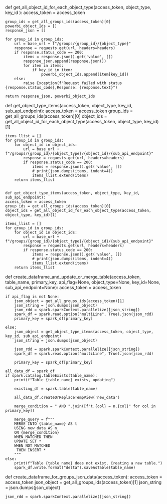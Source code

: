 def get_all_object_id_for_each_object_type(access_token, object_type, key_id ):
    access_token = access_token
    
    group_ids = get_all_groups_ids(access_token)[0]
    powerbi_object_Ids = []
    response_json = []

    for group_id in group_ids:
        url = base_url + f"/groups/{group_id}/{object_type}"
        response = requests.get(url, headers=headers)
        if response.status_code == 200:
            items = response.json().get('value', [])
            response_json.append(response.json())
            for item in items:
                if key_id in item:
                    powerbi_object_Ids.append(item[key_id])
        else:
            raise Exception(f"Request failed with status {response.status_code},Response: {response.text}")
    
    return response_json, powerbi_object_Ids


def get_object_type_items(access_token, object_type, key_id, sub_api_endpoint):
    access_token = access_token
    group_ids = get_all_groups_ids(access_token)[0]
    object_ids = get_all_object_id_for_each_object_type(access_token, object_type, key_id)[1]

    items_llist = []
    for group_id in group_ids:
        for object_id in object_ids:
            url = base_url + f"/groups/{group_id}/{object_type}/{object_id}/{sub_api_endpoint}"
            response = requests.get(url, headers=headers)
            if response.status_code == 200:
                items = response.json().get('value', [])
                # print(json.dumps(items, indent=4))
                items_llist.extend(items)
        return items_llist


    def get_object_type_items(access_token, object_type, key_id, sub_api_endpoint):
    access_token = access_token
    group_ids = get_all_groups_ids(access_token)[0]
    object_ids = get_all_object_id_for_each_object_type(access_token, object_type, key_id)[1]

    items_llist = []
    for group_id in group_ids:
        for object_id in object_ids:
            url = base_url + f"/groups/{group_id}/{object_type}/{object_id}/{sub_api_endpoint}"
            response = requests.get(url, headers=headers)
            if response.status_code == 200:
                items = response.json().get('value', [])
                # print(json.dumps(items, indent=4))
                items_llist.extend(items)
        return items_llist



def create_dataframe_and_update_or_merge_table(access_token, table_name, primary_key, api_flag=None, object_type=None, key_id=None, sub_api_endpoint=None):
    access_token = access_token

    if api_flag is not None:
        json_object = get_all_groups_ids(access_token)[1]
        json_string = json.dumps(json_object)
        json_rdd = spark.sparkContext.parallelize([json_string])
        spark_df = spark.read.option("multiLine", True).json(json_rdd)
        primary_key = spark_df[primary_key]

    else:
        json_object = get_object_type_items(access_token, object_type, key_id, sub_api_endpoint)
        json_string = json.dumps(json_object)

        json_rdd = spark.sparkContext.parallelize([json_string])
        spark_df = spark.read.option("multiLine", True).json(json_rdd)

        primary_key = spark_df[primary_key]

    all_data_df = spark_df
    if spark.catalog.tableExists(table_name):
        print(f"Table {table_name} exists, updating")

        existing_df = spark.table(table_name)

        all_data_df.createOrReplaceTempView('new_data')
        
        merge_condition = " AND ".join([f"t.{col} = n.{col}" for col in primary_key])

        merge_query = f"""
        MERGE INTO {table_name} AS t
        USING new_data AS n
        ON {merge_condition}
        WHEN MATCHED THEN 
        UPDATE SET *
        WHEN NOT MATCHED
         THEN INSERT *
        """
    else: 
        print(f"Table {table_name} does not exist. Creating a new table.")
        spark_df.write.format("delta").saveAsTable(table_name)

def create_dataframe_for_groups_json_data(access_token):
    access_token = access_token
    json_object = get_all_groups_ids(access_token)[1]
    json_string = json.dumps(json_object)
    
    json_rdd = spark.sparkContext.parallelize([json_string])
